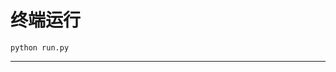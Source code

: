 # 终端运行

```shell
python run.py
```
****************************************************************************